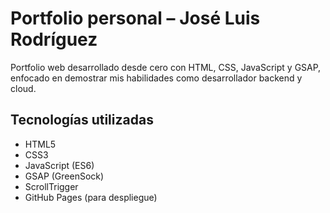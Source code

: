 # Portfolio personal – José Luis Rodríguez

Portfolio web desarrollado desde cero con HTML, CSS, JavaScript y GSAP, enfocado en demostrar mis habilidades como desarrollador backend y cloud.

## Tecnologías utilizadas

- HTML5
- CSS3
- JavaScript (ES6)
- GSAP (GreenSock)
- ScrollTrigger
- GitHub Pages (para despliegue)



